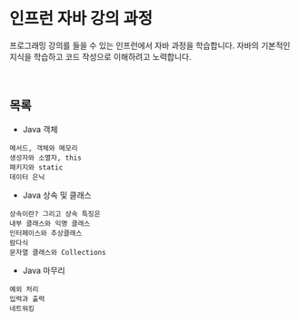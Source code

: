 # 인프런 자바 강의 과정
프로그래밍 강의를 들을 수 있는 인프런에서 자바 과정을 학습합니다. 자바의 기본적인 지식을 학습하고 코드 작성으로 이해하려고 노력합니다.   

<br/>

## 목록
* Java 객체
```
메서드, 객체와 메모리
생성자와 소멸자, this
패키지와 static
데이터 은닉
```

* Java 상속 및 클래스
```
상속이란? 그리고 상속 특징은
내부 클래스와 익명 클래스
인터페이스와 추상클래스
람다식
문자열 클래스와 Collections
```

* Java 마무리
```
예외 처리
입력과 출력
네트워킹
```
